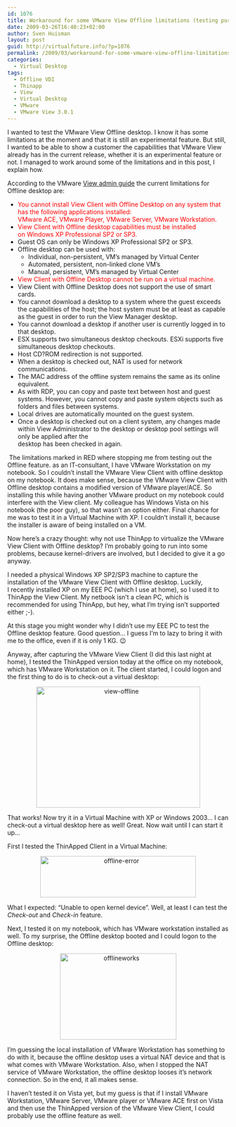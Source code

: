 ```yaml
---
id: 1076
title: Workaround for some VMware View Offline limitations (testing purpose only!)
date: 2009-03-26T16:40:23+02:00
author: Sven Huisman
layout: post
guid: http://virtualfuture.info/?p=1076
permalink: /2009/03/workaround-for-some-vmware-view-offline-limitations-testing-purpose-only/
categories:
  - Virtual Desktop
tags:
  - Offline VDI
  - Thinapp
  - View
  - Virtual Desktop
  - VMware
  - VMware View 3.0.1
---
```

I wanted to test the VMware View Offline desktop. I know it has some limitations at the moment and that it is still an experimental feature. But still, I wanted to be able to show a customer the capabilities that VMware View already has in the current release, whether it is an experimental feature or not. I managed to work around some of the limitations and in this post, I explain how.<!--more-->

According to the VMware <a title="VMware View Admin guide" href="http://www.vmware.com/pdf/viewmanager3_admin_guide.pdf" target="_blank">View admin guide</a> the current limitations for Offline desktop are:

  * <span style="color: #ff0000;">You cannot install View Client with Offline Desktop on any system that has the following applications installed:<br /> VMware ACE, VMware Player, VMware Server, VMware Workstation.</span>
  * <span style="color: #ff0000;">View Client with Offline desktop capabilities must be installed on Windows XP Professional SP2 or SP3.</span>
  * Guest OS can only be Windows XP Professional SP2 or SP3.
  * Offline desktop can be used with: 
      * Individual, non-persistent, VM&#8217;s managed by Virtual Center
      * Automated, persistent, non-linked clone VM&#8217;s
      * Manual, persistent, VM&#8217;s managed by Virtual Center
  * <span style="color: #ff0000;">View Client with Offline Desktop cannot be run on a virtual machine.</span>
  * View Client with Offline Desktop does not support the use of smart cards.
  * You cannot download a desktop to a system where the guest exceeds the capabilities of the host; the host system must be at least as capable as the guest in order to run the View Manager desktop.
  * You cannot download a desktop if another user is currently logged in to that desktop.
  * ESX supports two simultaneous desktop checkouts. ESXi supports five simultaneous desktop checkouts.
  * Host CD?ROM redirection is not supported.
  * When a desktop is checked out, NAT is used for network communications.
  * The MAC address of the offline system remains the same as its online equivalent.
  * As with RDP, you can copy and paste text between host and guest systems. However, you cannot copy and paste system objects such as folders and files between systems.
  * Local drives are automatically mounted on the guest system.
  * Once a desktop is checked out on a client system, any changes made within View Administrator to the desktop or desktop pool settings will only be applied after the  
    desktop has been checked in again.

 The limitations marked in RED where stopping me from testing out the Offline feature. as an IT-consultant, I have VMware Workstation on my notebook. So I couldn&#8217;t install the VMware View Client with offline desktop on my notebook. It does make sense, because the VMware View Client with Offline desktop contains a modified version of VMware player/ACE. So installing this while having another VMware product on my notebook could interfere with the View client. My colleague has Windows Vista on his notebook (the poor guy), so that wasn&#8217;t an option either. Final chance for me was to test it in a Virtual Machine with XP. I couldn&#8217;t install it, because the installer is aware of being installed on a VM.

Now here&#8217;s a crazy thought: why not use ThinApp to virtualize the VMware View Client with Offline desktop? I&#8217;m probably going to run into some problems, because kernel-drivers are involved, but I decided to give it a go anyway.

I needed a physical Windows XP SP2/SP3 machine to capture the installation of the VMware View Client with Offline desktop. Luckily, I recently installed XP on my EEE PC (which I use at home), so I used it to ThinApp the View Client. My netbook isn&#8217;t a clean PC, which is recommended for using ThinApp, but hey, what I&#8217;m trying isn&#8217;t supported either ;-).

At this stage you might wonder why I didn&#8217;t use my EEE PC to test the Offline desktop feature. Good question&#8230; I guess I&#8217;m to lazy to bring it with me to the office, even if it is only 1 KG. 😉

Anyway, after capturing the VMware View Client (I did this last night at home), I tested the ThinApped version today at the office on my notebook, which has VMware Workstation on it. The client started, I could logon and the first thing to do is to check-out a virtual desktop:

<p style="text-align: center;">
  <a href="https://svenhuisman.com/wp-content/uploads/2009/03/view-offline.jpg" target="_blank"><img class="aligncenter size-full wp-image-1077" title="view-offline" src="https://svenhuisman.com/wp-content/uploads/2009/03/view-offline.jpg" alt="view-offline" width="373" height="275" srcset="https://svenhuisman.com/wp-content/uploads/2009/03/view-offline.jpg 414w, https://svenhuisman.com/wp-content/uploads/2009/03/view-offline-350x258.jpg 350w" sizes="(max-width: 373px) 100vw, 373px" /></a>
</p>

That works! Now try it in a Virtual Machine with XP or Windows 2003&#8230; I can check-out a virtual desktop here as well! Great. Now wait until I can start it up&#8230;

First I tested the ThinApped Client in a Virtual Machine:

<p style="text-align: center;">
  <a href="https://svenhuisman.com/wp-content/uploads/2009/03/offline-error.jpg" target="_blank"><img class="aligncenter size-full wp-image-1083" title="offline-error" src="https://svenhuisman.com/wp-content/uploads/2009/03/offline-error.jpg" alt="offline-error" width="354" height="94" srcset="https://svenhuisman.com/wp-content/uploads/2009/03/offline-error.jpg 505w, https://svenhuisman.com/wp-content/uploads/2009/03/offline-error-350x92.jpg 350w" sizes="(max-width: 354px) 100vw, 354px" /></a>
</p>

What I expected: &#8220;Unable to open kernel device&#8221;. Well, at least I can test the _Check-out_ and _Check-in_ feature.

Next, I tested it on my notebook, which has VMware workstation installed as well. To my surprise, the Offline desktop booted and I could logon to the Offline desktop:

<p style="text-align: center;">
  <a href="https://svenhuisman.com/wp-content/uploads/2009/03/offlineworks.jpg" target="_blank"><img class="aligncenter size-full wp-image-1084" title="offlineworks" src="https://svenhuisman.com/wp-content/uploads/2009/03/offlineworks.jpg" alt="offlineworks" width="265" height="196" srcset="https://svenhuisman.com/wp-content/uploads/2009/03/offlineworks.jpg 414w, https://svenhuisman.com/wp-content/uploads/2009/03/offlineworks-350x258.jpg 350w" sizes="(max-width: 265px) 100vw, 265px" /></a>
</p>

I&#8217;m guessing the local installation of VMware Workstation has something to do with it, because the offline desktop uses a virtual NAT device and that is what comes with VMware Workstation. Also, when I stopped the NAT service of VMware Workstation, the offline desktop looses it&#8217;s network connection. So in the end, it all makes sense.

I haven&#8217;t tested it on Vista yet, but my guess is that if I install VMware Workstation, VMware Server, VMware player or VMware ACE first on Vista and then use the ThinApped version of the VMware View Client, I could probably use the offline feature as well.